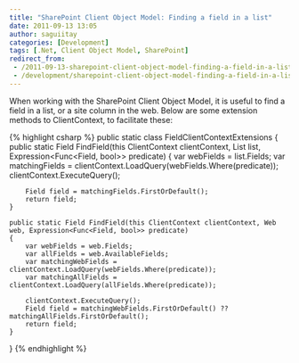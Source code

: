 ```yaml
---
title: "SharePoint Client Object Model: Finding a field in a list"
date: 2011-09-13 13:05
author: saguiitay
categories: [Development]
tags: [.Net, Client Object Model, SharePoint]
redirect_from:
 - /2011-09-13-sharepoint-client-object-model-finding-a-field-in-a-list/
 - /development/sharepoint-client-object-model-finding-a-field-in-a-list/
---
```

When working with the SharePoint Client Object Model, it is useful to find a field in a list, or a site column in the web.
Below are some extension methods to ClientContext, to facilitate these:

{% highlight csharp %}
public static class FieldClientContextExtensions
{
    public static Field FindField(this ClientContext clientContext, List list, Expression<Func<Field, bool>> predicate)
    {
        var webFields = list.Fields;
        var matchingFields = clientContext.LoadQuery(webFields.Where(predicate));
        clientContext.ExecuteQuery();

        Field field = matchingFields.FirstOrDefault();
        return field;
    }

    public static Field FindField(this ClientContext clientContext, Web web, Expression<Func<Field, bool>> predicate)
    {
        var webFields = web.Fields;
        var allFields = web.AvailableFields;
        var matchingWebFields = clientContext.LoadQuery(webFields.Where(predicate));
        var matchingAllFields = clientContext.LoadQuery(allFields.Where(predicate));

        clientContext.ExecuteQuery();
        Field field = matchingWebFields.FirstOrDefault() ?? matchingAllFields.FirstOrDefault();
        return field;
    }
}
{% endhighlight %}
